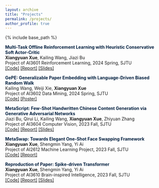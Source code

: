 ```yaml
---
layout: archive
title: "Projects"
permalink: /projects/
author_profile: true
---
```


{% include base_path %}

**<font color="#001f3f">Multi-Task Offline Reinforcement Learning with Heuristic Conservative Soft Actor-Critic</font>**<br />
**Xiangyuan Xue**, Kailing Wang, Jiazi Bu<br />
Project of AI3601 Reinforcement Learning, 2024 Spring, SJTU<br />
[[Code]](https://github.com/xxyQwQ/hcsac) [[Report]](https://github.com/xxyQwQ/hcsac/blob/main/assets/report.pdf) [[Slides]](https://github.com/xxyQwQ/hcsac/blob/main/assets/slides.pdf)<br />

**<font color="#001f3f">GePE: Generalizable Paper Embedding with Language-Driven Biased Random Walk</font>**<br />
Kailing Wang, Weiji Xie, **Xiangyuan Xue**<br />
Project of AI3602 Data Mining, 2024 Spring, SJTU<br />
[[Code]](https://github.com/Loping151/GePE) [[Poster]](https://github.com/Loping151/GePE/blob/main/assets/poster.pdf)<br />

**<font color="#001f3f">MetaScript: Few-Shot Handwritten Chinese Content Generation via Generative Adversarial Networks</font>**<br />
Jiazi Bu, Qirui Li, Kailing Wang, **Xiangyuan Xue**, Zhiyuan Zhang<br />
Project of AI3604 Computer Vision, 2023 Fall, SJTU<br />
[[Code]](https://github.com/xxyQwQ/metascript) [[Report]](https://github.com/xxyQwQ/metascript/blob/main/assets/sample/report.pdf) [[Slides]](https://github.com/xxyQwQ/metascript/blob/main/assets/sample/slides.pdf)<br />

**<font color="#001f3f">MetaSwap: Towards Elegant One-Shot Face Swapping Framework</font>**<br />
**Xiangyuan Xue**, Shengmin Yang, Yi Ai<br />
Project of AI2612 Machine Learning Project, 2023 Fall, SJTU<br />
[[Code]](https://github.com/xxyQwQ/metaswap) [[Report]](https://github.com/xxyQwQ/metaswap/blob/main/assets/report.pdf)<br />

**<font color="#001f3f">Reproduction of Paper: Spike-driven Transformer</font>**<br />
**Xiangyuan Xue**, Shengmin Yang, Yi Ai<br />
Project of AI3610 Brain-inspired Intelligence, 2023 Fall, SJTU<br />
[[Code]](https://github.com/Ark-ike/spike-driven-transformer) [[Report]](https://github.com/Ark-ike/spike-driven-transformer/blob/main/assets/report.pdf) [[Slides]](https://github.com/Ark-ike/spike-driven-transformer/blob/main/assets/slides.pdf)<br />
